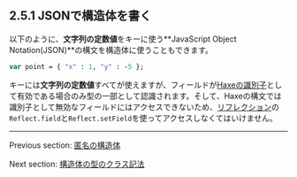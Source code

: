 ## 2.5.1 JSONで構造体を書く

以下のように、**文字列の定数値**をキーに使う**JavaScript Object Notation(JSON)**の構文を構造体に使うこともできます。

```haxe
var point = { "x" : 1, "y" : -5 };
```

キーには**文字列の定数値**すべてが使えますが、フィールドが[Haxeの識別子](dictionary.md#define-identifier)として有効である場合のみ型の一部として認識されます。そして、Haxeの構文では識別子として無効なフィールドにはアクセスできないため、[リフレクション](std-reflection.md)の`Reflect.field`と`Reflect.setField`を使ってアクセスしなくてはいけません。

---

Previous section: [匿名の構造体](types-anonymous-structure.md)

Next section: [構造体の型のクラス記法](types-structure-class-notation.md)